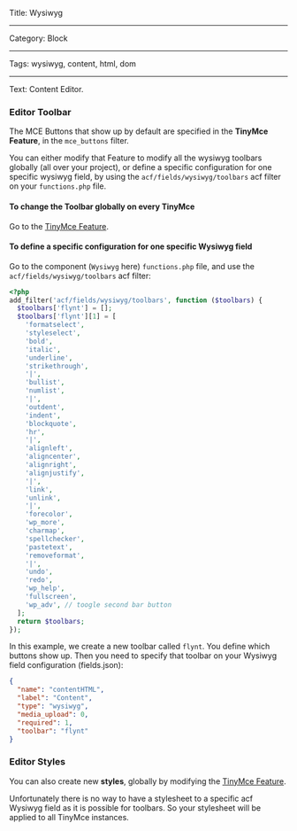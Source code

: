 Title: Wysiwyg

----

Category: Block

----

Tags: wysiwyg, content, html, dom

----

Text: Content Editor.

### Editor Toolbar

The MCE Buttons that show up by default are specified in the **TinyMce Feature**, in the `mce_buttons` filter.

You can either modify that Feature to modify all the wysiwyg toolbars globally (all over your project), or define a specific configuration for one specific wysiwyg field, by using the `acf/fields/wysiwyg/toolbars` acf filter on your `functions.php` file.

#### To change the Toolbar globally on every TinyMce
Go to the [TinyMce Feature](../../Features/TinyMce/README.md).

#### To define a specific configuration for one specific Wysiwyg field
Go to the  component (`Wysiwyg` here) `functions.php` file, and use the `acf/fields/wysiwyg/toolbars` acf filter:

```php
<?php
add_filter('acf/fields/wysiwyg/toolbars', function ($toolbars) {
  $toolbars['flynt'] = [];
  $toolbars['flynt'][1] = [
    'formatselect',
    'styleselect',
    'bold',
    'italic',
    'underline',
    'strikethrough',
    '|',
    'bullist',
    'numlist',
    '|',
    'outdent',
    'indent',
    'blockquote',
    'hr',
    '|',
    'alignleft',
    'aligncenter',
    'alignright',
    'alignjustify',
    '|',
    'link',
    'unlink',
    '|',
    'forecolor',
    'wp_more',
    'charmap',
    'spellchecker',
    'pastetext',
    'removeformat',
    '|',
    'undo',
    'redo',
    'wp_help',
    'fullscreen',
    'wp_adv', // toogle second bar button
  ];
  return $toolbars;
});
```

In this example, we create a new toolbar called `flynt`. You define which buttons show up. Then you need to specify that toolbar on your Wysiwyg field configuration (fields.json):

```json
{
  "name": "contentHTML",
  "label": "Content",
  "type": "wysiwyg",
  "media_upload": 0,
  "required": 1,
  "toolbar": "flynt"
}
```

### Editor Styles

You can also create new **styles**, globally by modifying the [TinyMce Feature](../../Features/TinyMce/README.md).

Unfortunately there is no way to have a stylesheet to a specific acf Wysiwyg field as it is possible for toolbars. So your stylesheet will be applied to all TinyMce instances.
